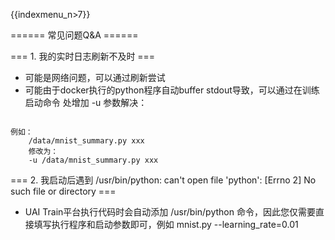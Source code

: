 {{indexmenu_n>7}}


====== 常见问题Q&A ======

=== 1. 我的实时日志刷新不及时 ===
  * 可能是网络问题，可以通过刷新尝试
  * 可能由于docker执行的python程序自动buffer stdout导致，可以通过在训练启动命令 处增加 -u 参数解决：
<code>
例如：
    /data/mnist_summary.py xxx
    修改为：
    -u /data/mnist_summary.py xxx
</code>

=== 2. 我启动后遇到 /usr/bin/python: can't open file 'python': [Errno 2] No such file or directory ===
  * UAI Train平台执行代码时会自动添加 /usr/bin/python 命令，因此您仅需要直接填写执行程序和启动参数即可，例如 mnist.py \-\-learning\_rate=0.01